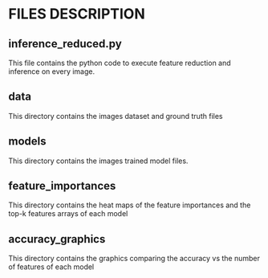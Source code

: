 # FILES DESCRIPTION

## inference_reduced.py

This file contains the python code to execute feature reduction and inference on every image.

## data

This directory contains the images dataset and ground truth files

## models

This directory contains the images trained model files.

## feature_importances

This directory contains the heat maps of the feature importances and the top-k features arrays of each model

## accuracy_graphics

This directory contains the graphics comparing the accuracy vs the number of features of each model
